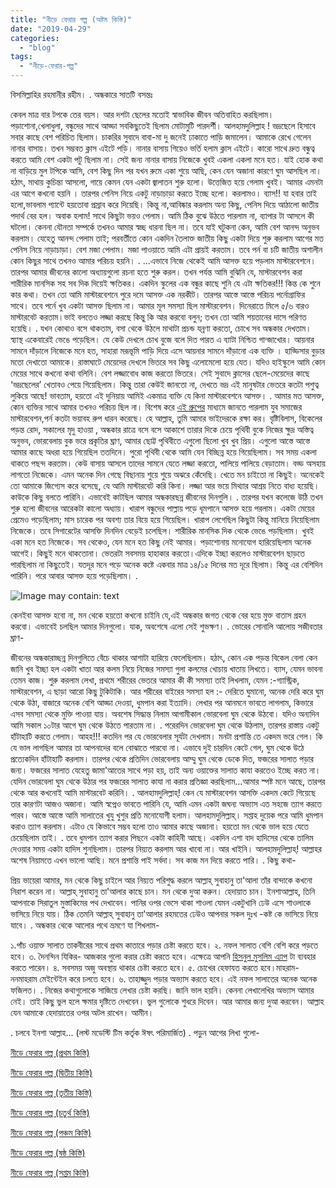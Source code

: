 ```yaml
---
title: "নীড়ে ফেরার গল্প (অষ্টম কিস্তি)"
date: "2019-04-29"
categories: 
  - "blog"
tags: 
  - "নীড়ে-ফেরার-গল্প"
---
```


বিসমিল্লাহির রহমানীর রহীম। . অন্ধকারে সাতটি বসন্তঃ

কেবল মাত্র বার টপকে তের বয়স। আর দশটা ছেলের মতোই স্বাভাবিক জীবন অতিবাহিত করছিলাম। পড়াশোনা,খেলাধুলা, বন্ধুদের সাথে আড্ডা সবকিছুতেই ছিলাম মোটামুটি পারদর্শী। আলহামদুলিল্লাহ ! ভদ্রছেলে হিসাবে সবার কাছে বেশ পরিচিত ছিলাম। চাকরির সুবাদে বাবা-মা দু জনেই ঢাকাতে পাড়ি জমালেন। আমাকে রেখে গেলেন নানার বাসায়। তখন সম্ভবত ক্লাস এইটে পড়ি। নানার বাসায় গিয়েও ভর্তি হলাম ক্লাস এইটে। কারো সাথে দ্রুত বন্ধুত্ব করতে আমি বেশ একটা পটু ছিলাম না। সেই জন্য নানার বাসায় নিজেকে খুবই একলা একলা মনে হত। যাই হোক কথা না বাড়িয়ে মুল টপিকে আসি, বেশ কিছু দিন পর যখন রুমে একা শুয়ে আছি, কেন যেন অজানা কারণে ঘুম আসছিল না। হঠাৎ, মাথায় কুচিন্তা আসলো, গায়ে কেমন যেন একটা জ্বালাতন শুরু হলো। উত্তেজিত হয়ে গেলাম খুবই। আমার এমনটা এর আগে কখনো হয়নি । তারপর পেনিস নিয়ে একটু নাড়াচাড়া করতে ইচ্ছে হলো। করলামও। ব্যাস!! যা হবার তাই হলো,ভাবলাম প্যান্টে হয়তোবা প্রস্রাব করে দিয়েছি। কিন্তু না,আবিষ্কার করলাম অন্য কিছু, পেনিস দিয়ে আঠালো জাতীয় পদার্থ বের হল। অবাক হলাম! সাথে কিছুটা ভয়ও পেলাম। আমি ঠিক বুঝে উঠতে পারলাম না, ব্যাপার টা আসলে কী ঘটলো। কেননা যৌনতা সম্পর্কে তখনও আমার স্বচ্ছ ধারনা ছিল না। তবে যাই ঘটুকনা কেন, আমি বেশ আনন্দ অনুভব করলাম। যেহেতু আনন্দ পেলাম তাই; পরবর্তীতে কোন একদিন তৈলাক্ত জাতীয় কিছু একটা দিয়ে শুরু করলাম আগের মত পেনিস নিয়ে নাড়াচাড়া। বেশ মজা পেলাম। মজা পাওয়াতে আমি এটা প্রায়ই করতাম। তবে পর্ন বা চটি জাতীয় অশালীন কোন কিছুর সাথে তখনও আমার পরিচয় হয়নি। . ...এভাবে নিজে থেকেই আমি আসক্ত হয়ে পড়লাম মাস্টারবেশনে। তারপর আমার জীবনের কালো অধ্যায়গুলো রচনা হতে শুরু করল। তখন পর্যন্ত আমি বুঝিনি যে, মাস্টারবেশন করা শারীরিক মানসিক সহ সব দিক দিয়েই ক্ষতিকর। একদিন স্কুলের এক বন্ধুর কাছে শুনি যে এটা ক্ষতিকর!!! কিন্ত কে শুনে কার কথা। তখন তো আমি মাস্টারবেশনে পুরে দমে আসক্ত এক নরকীট। তারপর আস্তে আস্তে পরিচয় পর্নোগ্রাফির সাথে। তবে পর্নে খুব একটা আসক্ত ছিলাম না। আমার মূল সমস্যা ছিল মাস্টারবেশন। দিনেরাতে মিলে ৫/৬ বারও মাস্টারবেট করতাম।ভাই বলতেও লজ্জা করছে কিন্তু কি আর করবো বলুন; তখন তো আমি শয়তানের দাসে পরিণত হয়েছি। . যখন কোথাও বসে থাকতাম, বসা থেকে উঠলে মাথাটা প্রচন্ড যন্রণা করতো, চোখে সব অন্ধকার দেখতাম। স্ব্যাস্থ একেবারেই ভেঙে পড়েছিল। যে কেউ দেখলে চোখ বুজে বলে দিত পারত এ ব্যাটা নিশ্চিত গান্জাখোর। আয়নার সামনে দাঁড়ালে নিজেকে মনে হত, সাহারা মরূভূমি পাড়ি দিয়ে এসে আয়নার সামনে দাঁড়ানো এক ব্যক্তি । হাড্ডিসার বুড়ার মতো দেখাতো আমাকে। রাস্তাঘাটে মেয়েদের দেখলে ভিতরে সব কিছু এলোমেলো হয়ে যেত। যদিও হাইস্কুলে আমি কোন মেয়ের সাথে কখনো কথা বলিনি। বেশ লজ্জাবোধ কাজ করতো ভিতরে। সেই সুবাদে ক্লাসের ছেলে-মেয়েদের কাছে ‘ভদ্রছেলের’ খেতাবও পেয়ে গিয়েছিলাম। কিন্তু তারা কেউই জানতো না, দেখতে ভদ্র এই মানুষটার ভেতরে কতটা পশুত্ব লুকিয়ে আছে! ভাবতাম, হয়তো এই দুনিয়ায় আমিই একমাত্র ব্যক্তি যে কিনা মাস্টারবেশনে আসক্ত। . আমার মত আসক্ত, কোন ব্যক্তির সাথে আমার তখনও পরিচয় ছিল না। বিশেষ করে [এই গ্রুপের](http://fb.com/groups/lostmodesty.volunteers) মাধ্যমে জানতে পারলাম যুব সমাজের মাস্টারবেশন,পর্ন কতটা ভয়াবহ রুপ ধারন করেছে। হে আল্লাহ, তুমি আমার ভাইদেরকে রক্ষা কর। বৃষ্টিবিলাস, বিকেলের পড়ন্ত রোদ, সকালের মৃদু হাওয়া , অন্ধকার রাত্রে বসে বসে আকাশে তারার দিকে চেয়ে পৃথিবী বুকে নিজের ক্ষুদ্র অস্তিত্ব অনুভব, ভোরবেলায় বুক ভরে প্রকৃতির ঘ্রাণ, আমার ছোট্ট পৃথিবীতে এগুলো ছিলো খুব খুব প্রিয়। এগুলো আস্তে আস্তে আমার কাছে অধরা হয়ে গিয়েছিল ততদিনে। পুরো পৃথিবী থেকে আমি যেন বিচ্ছিন্ন হয়ে গিয়েছিলাম। সব সময় একলা থাকতে পছন্দ করতাম। কেউ বাসায় আসলে তাদের সামনে যেতে লজ্জা করতো, পালিয়ে পালিয়ে বেড়াতাম। বড্ড অসহায় লাগতো নিজেকে। এমন অনেক দিন গেছে বিছানায় শুয়ে শুয়ে অঝরে কেঁদেছি। খেতে মন চাইতো না কিছুই। অনেকেই তো আমাকে জিগ্যেস করে বসেছে, যে আমি মাস্টারবেট করি কিনা। লজ্জা আর ভয়ে মিথ্যার আশ্রয় নিতে বাধ্য হয়েছি। কাউকে কিছু বলতে পারিনি। এভাবেই কাটছিল আমার অন্ধকারছন্ন জীবনের দিনগুলি। . তারপর যখন কলেজে উঠি তখন শুরু হলো জীবনের আরেকটা কালো অধ্যায়। খারাপ বন্ধুদের পাল্লায় পড়ে ধূমপানে আসক্ত হয়ে পরলাম। একটা মেয়ের প্রেমেও পড়েছিলাম; মাস চারেক পর অবশ্য তার বিয়ে হয়ে গিয়েছিল। খারাপ লেগেছিল কিছুটা কিন্তু মানিয়ে নিয়েছিলাম নিজেকে। তবে সিগারেটের আসক্তি দিনদিন বেড়েই চলেছিল। শারীরিক মানসিক দিক থেকে ভেঙে পড়ছিলাম। খুবই একা মনে হত নিজেকে। সব থেকেও, যেন মনে হত কিছু নেই আমার। পড়াশোনায় মনোযোগ হারিয়েছিলাম অনেক আগেই। কিছুই মনে থাকতোনা। ভেতরটা সবসময় হাহাকার করতো।এদিকে ইচ্ছা করলেও মাস্টারবেশন ছাড়তে পারছিলাম না কিছুতেই। যতদূর মনে পড়ে অনেক কষ্টে একবার মাত্র ১৪/১৫ দিনের মত দূরে ছিলাম। কিন্তু এর বেশিদিন পারিনি। পরে আবার আসক্ত হয়ে পড়েছিলাম। .

![Image may contain: text](https://scontent-sin2-2.xx.fbcdn.net/v/t1.0-9/53923234_2250989341782840_1359753587550322688_n.png?_nc_cat=107&_nc_eui2=AeGE4_ujNkwzad_fJ2OfiUXWzRAHeuoOLCvBnft2Q__rUCgG7WxADe3QnJOp2aQvauANUpNqhlX1V3CpCbPyUIG3p_FvSsD9eOobYc9pXgBrCw&_nc_ht=scontent-sin2-2.xx&oh=77e1a273a7dffa216ada790196d491d0&oe=5D32E2D8)

কেনইবা আসক্ত হবো না, মন থেকে হয়তো কখনো চাইনি যে,এই অন্ধকার জগত থেকে বের হয়ে মুক্ত বাতাস গ্রহন করবো। এভাবেই চলছিল আমার দিনগুলো। যাক, অবশেষে এলো সেই শুভক্ষণ। . ভোরের সোনালি আলোয় সজীবতার ঘ্রাণ-

জীবনের অন্ধকারাচ্ছন্ন দিনগুলিতে বেঁচে থাকার আশাটা হারিয়ে ফেলেছিলাম। হঠাৎ, কোন এক পড়ন্ত বিকেল বেলা কেন জানি খুব ইচ্ছা হল একটা খাতা আর কলম নিয়ে নিজের সমস্যা গুলা কলমের খোচায় খাতায় লিখতে। ব্যাস, যেমন ভাবনা তেমন কাজ। শুরু করলাম লেখা, প্রথমে শরীরের ভেতরে আমার কী কী সমস্যা তাই লিখলাম, যেমন :-গ্যাস্ট্রিক, মাস্টারবেশন, এ ছাড়া আরো কিছু টুকিটাকি। আর শরীরের বাইরের সমস্যা হল :- দেরিতে ঘুমানো, অনেক দেরি করে ঘুম থেকে উঠা, বাজারে অনেক বেশি আড্ডা দেওয়া, ধুমপান করা ইত্যাদি। লেখার পর আনমনে ভাবতে লাগলাম, কিভারে এসব সমস্যা থেকে মুক্তি পাওয়া যায়। অবশেষ সিদ্ধান্ত নিলাম আগামীকাল ভোরবেলা ঘুম থেকে উঠবো। যদিও অন্যদিন আমি সকাল ১০টার আগে ঘুম থেকে উঠতে পারতাম না। . পরেরদিন ভোরবেলা ঘুম থেকে উঠলাম, তারপর রাস্তায় একটু হাঁটাহাটি করতে গেলাম। আহহ!!! কতদিন পর যে ভোরবেলার সূর্যটা দেখলাম। মনটা প্রশান্তি তে একদম ভরে গেল। কি যে ভাল লাগছিল আমার তা আপনাদের বলে বোঝাতে পারবো না। এভাবে দুই চারদিন কেটে গেল, ঘুম থেকে উঠে প্রত্যেকদিন হাঁটাহাটি করলাম। তারপর থেকে প্রতিদিন ভোরবেলায় আম্মু ঘুম থেকে ডেকে দিত, ফজরের সালাত পড়ার জন্য। ফজরের সালাত যেহেতু জামা'আতের সাথে পড়া হয়, তাই অন্য ওয়াক্তের সালাত কাযা করতেও ইচ্ছে করত না। যেদিন ভোরবেলা ঘুম থেকে উঠার পর ফজরের সালাত কাযা না করার প্রতিজ্ঞা করছিলাম...আমার স্পষ্ট মনে আছে, তারপর থেকে আর কখনোই আমি মাস্টারবেট করিনি। . আলহামদুলিল্লাহ্‌! কেন যে মাস্টারবেশন আসক্তি একদম কেটে গিয়েছে তার কারণটা আজও অজানা। আমি স্বপ্নেও ভাবতে পারিনি যে, আমি এমন একটা জঘন্য অভ্যাস এত সহজে ত্যাগ করতে পারব। আস্তে আস্তে আমি সালাতের খুযু খুশুর প্রতি মনোযোগী হলাম। আলহামদুলিল্লাহ্‌। সপ্তাহ দুয়েক পরে আমি ধুমপান করাও ত্যাগ করলাম। এটাও যে কিভাবে সম্ভব হলো তাও আমার কাছে অজানা। হয়তো মন থেকে ভাল হয়ে যেতে চেয়েছিলাম তাই। . তবে ধুমপান ত্যাগ করার পিছনে একটা কাহিনী আছে। একদিন এশা বাদ হাদিসের থেকে তালিম দেওয়ার সময় একটা হাদিস শুনছিলাম। তারপর নিয়্যত করলাম আর খাবো না। আর খাইনি। আলহামদুলিল্লাহ্‌! আল্লাহর অশেষ নিয়ামতে এখন ভালো আছি। মনে প্রশান্তি পাই সর্বদা। সব কাজ মন দিয়ে করতে পারি। . কিছু কথা-

প্রিয় ভায়েরা আমার, মন থেকে কিছু চাইলে আর নিয়্যত পরিশুদ্ধ করলে আল্লাহ্ সুবাহানু তা'আলা তাঁর বান্দাকে কখনো নিরাশ করেন না। আল্লাহ্‌ সুবাহানু তা'আলার কাছে চান। মন থেকে দুআ করুন। হেদায়াত চান। ইনশাআল্লাহ, তিনি আপনাকে সিরাতুল মুস্তাকিমের পথ দেখাবেন। পানির ওপর ভেসে থাকা শাওলা যেমন একটুখানি ঢেউ এসে শাওলাকে ভাসিয়ে নিয়ে যায়। ঠিক তেমনি আল্লাহ্ সুবাহানু তা'আলার রহমতের ঢেউও আপনার সকল দুঃখ -কষ্ট কে ভাসিয়ে নিয়ে যাবে। . অন্ধকার থেকে আলোর পথে ভ্রমণে যা শিখলাম-

১.পাঁচ ওয়াক্ত সালাত তাকবীরের সাথে প্রথম কাতারে পড়ার চেষ্টা করতে হবে। ২. নফল সালাত বেশি বেশি করে পড়তে হবে। ৩. দৈনন্দিন যিকির- আজকার গুলো করার চেষ্টা করতে হবে। এক্ষেত্রে আপনি [হিসনুল মুসলিম এ্যাপ](https://tinyurl.com/h7w2tpj) টা ব্যবহার করতে পারেন। ৪. সবসময় অজু অবস্থায় থাকার চেষ্টা করতে হবে। ৫. চোখের হেফাযত করতে হবে।মাহরাম-ননমাহরাম মেইন্টেইন করে চলতে হবে। ৬. তাহাজ্জুদ পড়ার অভ্যাস করতে হবে। এই নফল সালাতের অনেক অনেক ফজিলত। . নিজের কথাগুলোকে সাজিয়ে লেখার চেষ্টা করছি। জানি ভাল হয়নি। কেননা লেখালেখির অভ্যাস আমার নেই। তাই কিছু ভুল হলে ক্ষমার দৃষ্টিতে দেখবেন। ভুল গুলোকে শুধরে দিবেন। আর আমার জন্য দুআ করবেন। আল্লাহ যেন আমাকে হেদায়াতের ওপর অটল রাখেন। আমীন।

. চলবে ইনশা আল্লাহ... (লস্ট মডেস্টি টিম কর্তৃক ঈষৎ পরিমার্জিত) . পড়ুন আগের লিখা গুলো-

[নীড়ে ফেরার গল্প (প্রথম কিস্তি)](https://cms.lostmodesty.com/2018/09/%E0%A6%A8%E0%A7%80%E0%A7%9C%E0%A7%87-%E0%A6%AB%E0%A7%87%E0%A6%B0%E0%A6%BE%E0%A6%B0-%E0%A6%97%E0%A6%B2%E0%A7%8D%E0%A6%AA/)

[নীড়ে ফেরার গল্প (দ্বিতীয় কিস্তি)](https://cms.lostmodesty.com/2018/09/%E0%A6%A8%E0%A7%80%E0%A7%9C%E0%A7%87-%E0%A6%AB%E0%A7%87%E0%A6%B0%E0%A6%BE%E0%A6%B0-%E0%A6%97%E0%A6%B2%E0%A7%8D%E0%A6%AA-%E0%A6%A6%E0%A7%8D%E0%A6%AC%E0%A6%BF%E0%A6%A4%E0%A7%80%E0%A7%9F-%E0%A6%95/)

[নীড়ে ফেরার গল্প (তৃতীয় কিস্তি)](https://cms.lostmodesty.com/2018/11/%E0%A6%A8%E0%A7%80%E0%A7%9C%E0%A7%87-%E0%A6%AB%E0%A7%87%E0%A6%B0%E0%A6%BE%E0%A6%B0-%E0%A6%97%E0%A6%B2%E0%A7%8D%E0%A6%AA-%E0%A6%A4%E0%A7%83%E0%A6%A4%E0%A7%80%E0%A7%9F-%E0%A6%95%E0%A6%BF%E0%A6%B8/)

[নীড়ে ফেরার গল্প (চতুর্থ কিস্তি)](https://cms.lostmodesty.com/2018/11/%E0%A6%A8%E0%A7%80%E0%A7%9C%E0%A7%87-%E0%A6%AB%E0%A7%87%E0%A6%B0%E0%A6%BE%E0%A6%B0-%E0%A6%97%E0%A6%B2%E0%A7%8D%E0%A6%AA-%E0%A6%9A%E0%A6%A4%E0%A7%81%E0%A6%B0%E0%A7%8D%E0%A6%A5-%E0%A6%95%E0%A6%BF/)

[নীড়ে ফেরার গল্প (পঞ্চম কিস্তি)](https://cms.lostmodesty.com/2018/12/%E0%A6%A8%E0%A7%80%E0%A7%9C%E0%A7%87-%E0%A6%AB%E0%A7%87%E0%A6%B0%E0%A6%BE%E0%A6%B0-%E0%A6%97%E0%A6%B2%E0%A7%8D%E0%A6%AA-%E0%A6%AA%E0%A6%9E%E0%A7%8D%E0%A6%9A%E0%A6%AE-%E0%A6%95%E0%A6%BF%E0%A6%B8/)

[নীড়ে ফেরার গল্প (ষষ্ঠ কিস্তি)](https://cms.lostmodesty.com/2018/12/%E0%A6%A8%E0%A7%80%E0%A7%9C%E0%A7%87-%E0%A6%AB%E0%A7%87%E0%A6%B0%E0%A6%BE%E0%A6%B0-%E0%A6%97%E0%A6%B2%E0%A7%8D%E0%A6%AA-%E0%A6%B7%E0%A6%B7%E0%A7%8D%E0%A6%A0-%E0%A6%95%E0%A6%BF%E0%A6%B8%E0%A7%8D/)

[নীড়ে ফেরার গল্প (সপ্তম কিস্তি)](https://bit.ly/2IMTNaf)
